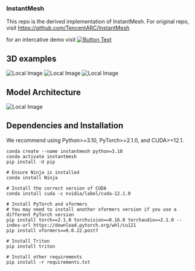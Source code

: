 ### InstantMesh
This repo is the derived implementation of InstantMesh. For original repo, visit https://github.com/TencentARC/InstantMesh

for an intercative demo visit [![Button Text](https://img.shields.io/badge/Button-Click%20Here-blue)]([https://your-link.com](https://colab.research.google.com/drive/1spbyRA6ZNWDsZU1ZHt_-w_a4aeqZF9KU?usp=sharing))
## 3D examples

![Local Image](https://github.com/UpM-BSc-Ai-projects/IP_Project/CloneInstantMesh/BD_3D_example.gif)
![Local Image](https://github.com/UpM-BSc-Ai-projects/IP_Project/CloneInstantMesh/JD_3D_example.gif)
![Local Image](https://github.com/UpM-BSc-Ai-projects/IP_Project/CloneInstantMesh/KD_3D_example.gif)



## Model Architecture

![Local Image](https://github.com/UpM-BSc-Ai-projects/IP_Project/CloneInstantMesh/model_architecture.png)

## Dependencies and Installation
We recommend using Python>=3.10, PyTorch>=2.1.0, and CUDA>=12.1.
```
conda create --name instantmesh python=3.10
conda activate instantmesh
pip install -U pip

# Ensure Ninja is installed
conda install Ninja

# Install the correct version of CUDA
conda install cuda -c nvidia/label/cuda-12.1.0

# Install PyTorch and xformers
# You may need to install another xformers version if you use a different PyTorch version
pip install torch==2.1.0 torchvision==0.16.0 torchaudio==2.1.0 --index-url https://download.pytorch.org/whl/cu121
pip install xformers==0.0.22.post7

# Install Triton 
pip install triton

# Install other requirements
pip install -r requirements.txt
```
